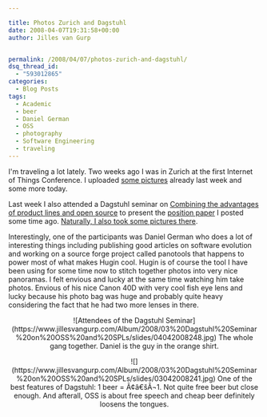 ```yaml
---

title: Photos Zurich and Dagstuhl
date: 2008-04-07T19:31:58+00:00
author: Jilles van Gurp


permalink: /2008/04/07/photos-zurich-and-dagstuhl/
dsq_thread_id:
  - "593012865"
categories:
  - Blog Posts
tags:
  - Academic
  - beer
  - Daniel German
  - OSS
  - photography
  - Software Engineering
  - traveling
---
```

I'm traveling a lot lately. Two weeks ago I was in Zurich at the first Internet of Things Conference. I uploaded [some pictures](https://www.jillesvangurp.com/Album/2008/03%20Dagstuhl%20Seminar%20on%20OSS%20and%20SPLs/index.html) already last week and some more today.

Last week I also attended a Dagstuhl seminar on [Combining the advantages of product lines and open source](http://www.dagstuhl.de/en/program/calendar/semhp/?semnr=08142) to present the [position paper](https://www.jillesvangurp.com/2008/03/16/from-spls-to-open-compositional-platforms/) I posted some time ago. [Naturally, I also took some pictures there](https://www.jillesvangurp.com/Album/2008/03%20Dagstuhl%20Seminar%20on%20OSS%20and%20SPLs/index.html).

Interestingly, one of the participants was Daniel German who does a lot of interesting things including publishing good articles on software evolution and working on a source forge project called panotools that happens to power most of what makes Hugin cool. Hugin is of course the tool I have been using for some time now to stitch together photos into very nice panoramas. I felt envious and lucky at the same time watching him take photos. Envious of his nice Canon 40D with very cool fish eye lens and lucky because his photo bag was huge and probably quite heavy considering the fact that he had two more lenses in there.
<p style="text-align: center;">![Attendees of the Dagstuhl Seminar](https://www.jillesvangurp.com/Album/2008/03%20Dagstuhl%20Seminar%20on%20OSS%20and%20SPLs/slides/04042008248.jpg)
The whole gang together. Daniel is the guy in the orange shirt.
<p style="text-align: center;">![](https://www.jillesvangurp.com/Album/2008/03%20Dagstuhl%20Seminar%20on%20OSS%20and%20SPLs/slides/03042008241.jpg)
One of the best features of Dagstuhl: 1 beer = Ã¢â€šÂ¬1. Not quite free beer but close enough. And afterall, OSS is about free speech and cheap beer definitely loosens the tongues.